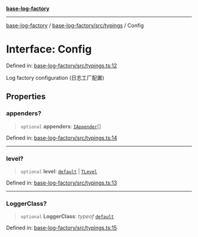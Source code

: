 [**base-log-factory**](../../../../index.md)

***

[base-log-factory](../../../../index.md) / [base-log-factory/src/typings](../index.md) / Config

# Interface: Config

Defined in: [base-log-factory/src/typings.ts:12](https://github.com/fengxinming/log-base/blob/2c3efcb178d7ddc2410225a9c002fea10b6d1b2d/packages/base-log-factory/src/typings.ts#L12)

Log factory configuration (日志工厂配置)

## Properties

### appenders?

> `optional` **appenders**: [`IAppender`](IAppender.md)[]

Defined in: [base-log-factory/src/typings.ts:14](https://github.com/fengxinming/log-base/blob/2c3efcb178d7ddc2410225a9c002fea10b6d1b2d/packages/base-log-factory/src/typings.ts#L14)

***

### level?

> `optional` **level**: [`default`](../../LogLevel/enumerations/default.md) \| [`TLevel`](../type-aliases/TLevel.md)

Defined in: [base-log-factory/src/typings.ts:13](https://github.com/fengxinming/log-base/blob/2c3efcb178d7ddc2410225a9c002fea10b6d1b2d/packages/base-log-factory/src/typings.ts#L13)

***

### LoggerClass?

> `optional` **LoggerClass**: *typeof* [`default`](../../Logger/classes/default.md)

Defined in: [base-log-factory/src/typings.ts:15](https://github.com/fengxinming/log-base/blob/2c3efcb178d7ddc2410225a9c002fea10b6d1b2d/packages/base-log-factory/src/typings.ts#L15)
